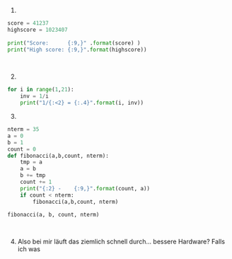 1. 

````python
score = 41237
highscore = 1023407
 
print("Score:      {:9,}" .format(score) )
print("High score: {:9,}".format(highscore)) 
````

<br>

2. 
````python
for i in range(1,21):
    inv = 1/i
    print("1/{:<2} = {:.4}".format(i, inv))

````

3. 
````python
nterm = 35
a = 0
b = 1
count = 0
def fibonacci(a,b,count, nterm):
    tmp = a
    a = b
    b += tmp
    count += 1
    print("{:2} -    {:9,}".format(count, a))
    if count < nterm: 
        fibonacci(a,b,count, nterm)

fibonacci(a, b, count, nterm)
````
<br>

4. Also bei mir läuft das ziemlich schnell durch... bessere Hardware? Falls ich was